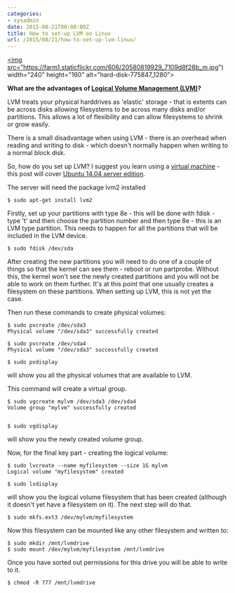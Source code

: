 ```yaml
---
categories:
- sysadmin
date: 2015-08-21T00:00:00Z
title: How to set-up LVM on Linux
url: /2015/08/21/how-to-set-up-lvm-linux/
---
```


<a data-flickr-embed="true" data-header="false" data-footer="false" data-context="false"  href="https://www.flickr.com/photos/kabads/20580819929/in/datetaken-public/" title="hard-disk-775847_1280"><img src="https://farm1.staticflickr.com/606/20580819929_7109d8f28b_m.jpg") width="240" height="160" alt="hard-disk-775847_1280"></a><script async src="//embedr.flickr.com/assets/client-code.js" charset="utf-8"></script>

**What are the advantages of [Logical Volume Management (LVM)](https://en.wikipedia.org/wiki/Logical_volume_management)?**

LVM treats your physical harddrives as 'elastic' storage - that is extents can be across disks allowing filesystems to be across many disks and/or partitions. This allows a lot of flexibility and can allow filesystems to shrink or grow easily. 

There is a small disadvantage when using LVM - there is an overhead when reading and writing to disk - which doesn't normally happen when writing to a normal block disk. 

So, how do you set up LVM? I suggest you learn using a [virtual machine](https://www.virtualbox.org/) - this post  will cover [Ubuntu 14.04 server edition](http://www.ubuntu.com/download/server).

The server will need the package lvm2 installed

	$ sudo apt-get install lvm2

Firstly, set up your partitions with type 8e - this will be done with fdisk - type 't' and then choose the partition number and then type 8e - this is an LVM type partition. This needs to happen for all the partitions that will be included in the LVM device.

	$ sudo fdisk /dev/sda

After creating the new partitions you will need to do one of a couple of things so that the kernel can see them - reboot or run partprobe. Without this, the kernel won't see the newly created partitions and you will not be able to work on them further. It's at this point that one usually creates a filesystem on these partitions. When setting up LVM, this is not yet the case. 

Then run these commands to create physical volumes:

	$ sudo pvcreate /dev/sda3
	Physical volume "/dev/sda3" successfully created

	$ sudo pvcreate /dev/sda4
	Physical volume "/dev/sda3" successfully created

	$ sudo pvdisplay
will show you all the physical volumes that are available to LVM.

This command  will create a virtual group.

	$ sudo vgcreate mylvm /dev/sda3 /dev/sda4
	Volume group "mylvm" successfully created
	

	$ sudo vgdisplay

will show you the newly created volume group. 

Now, for the final key part - creating the logical volume:

    $ sudo lvcreate --name myfilesystem --size 1G mylvm
	Logical volume "myfilesystem" created

	$ sudo lvdisplay

will show you the logical volume filesystem that has been created (although it doesn't yet have a filesystem on it). The next step will do that.

	$ sudo mkfs.ext3 /dev/mylvm/myfilesystem

Now this filesystem can be mounted like any other filesystem and written to:


	$ sudo mkdir /mnt/lvmdrive
	$ sudo mount /dev/mylvm/myfilesystem /mnt/lvmdrive

Once you have sorted out permissions for this drive you will be able to write to it.

	$ chmod -R 777 /mnt/lvmdrive


